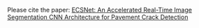 Please cite the paper: [ECSNet: An Accelerated Real-Time Image Segmentation CNN Architecture for Pavement Crack Detection](https://ieeexplore.ieee.org/stamp/stamp.jsp?arnumber=10214472&casa_token=XFvBQmg5iEYAAAAA:AKa5-XCJbXGCA9vQvX1MvovcyW4XR4NQ_N0qducAV7plRecr2Z9AUxaYk3Ecpd7JRIsitqU&tag=1)
